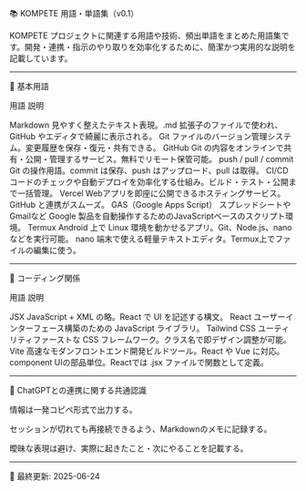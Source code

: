 📚 KOMPETE 用語・単語集（v0.1）

KOMPETE プロジェクトに関連する用語や技術、頻出単語をまとめた用語集です。開発・連携・指示のやり取りを効率化するために、簡潔かつ実用的な説明を記載しています。


---

🧩 基本用語

用語	説明

Markdown	見やすく整えたテキスト表現。.md 拡張子のファイルで使われ、GitHub やエディタで綺麗に表示される。
Git	ファイルのバージョン管理システム。変更履歴を保存・復元・共有できる。
GitHub	Git の内容をオンラインで共有・公開・管理するサービス。無料でリモート保管可能。
push / pull / commit	Git の操作用語。commit は保存、push はアップロード、pull は取得。
CI/CD	コードのチェックや自動デプロイを効率化する仕組み。ビルド・テスト・公開まで一括管理。
Vercel	Webアプリを即座に公開できるホスティングサービス。GitHub と連携がスムーズ。
GAS（Google Apps Script）	スプレッドシートやGmailなど Google 製品を自動操作するためのJavaScriptベースのスクリプト環境。
Termux	Android 上で Linux 環境を動かせるアプリ。Git、Node.js、nano などを実行可能。
nano	端末で使える軽量テキストエディタ。Termux上でファイルの編集に使う。



---

💬 コーディング関係

用語	説明

JSX	JavaScript + XML の略。React で UI を記述する構文。
React	ユーザーインターフェース構築のための JavaScript ライブラリ。
Tailwind CSS	ユーティリティファーストな CSS フレームワーク。クラス名で即デザイン調整が可能。
Vite	高速なモダンフロントエンド開発ビルドツール。React や Vue に対応。
component	UIの部品単位。Reactでは .jsx ファイルで関数として定義。



---

🧠 ChatGPTとの連携に関する共通認識

情報は一発コピペ形式で出力する。

セッションが切れても再接続できるよう、Markdownのメモに記録する。

曖昧な表現は避け、実際に起きたこと・次にやることを記載する。



---

📅 最終更新: 2025-06-24

